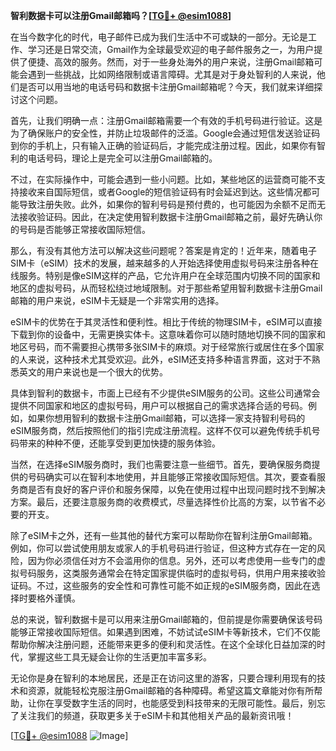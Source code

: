 **智利数据卡可以注册Gmail邮箱吗？[[TG💪+ @esim1088](https://t.me/s/esim1088)]**

在当今数字化的时代，电子邮件已成为我们生活中不可或缺的一部分。无论是工作、学习还是日常交流，Gmail作为全球最受欢迎的电子邮件服务之一，为用户提供了便捷、高效的服务。然而，对于一些身处海外的用户来说，注册Gmail邮箱可能会遇到一些挑战，比如网络限制或语言障碍。尤其是对于身处智利的人来说，他们是否可以用当地的电话号码和数据卡注册Gmail邮箱呢？今天，我们就来详细探讨这个问题。

首先，让我们明确一点：注册Gmail邮箱需要一个有效的手机号码进行验证。这是为了确保账户的安全性，并防止垃圾邮件的泛滥。Google会通过短信发送验证码到你的手机上，只有输入正确的验证码后，才能完成注册过程。因此，如果你有智利的电话号码，理论上是完全可以注册Gmail邮箱的。

不过，在实际操作中，可能会遇到一些小问题。比如，某些地区的运营商可能不支持接收来自国际短信，或者Google的短信验证码有时会延迟到达。这些情况都可能导致注册失败。此外，如果你的智利号码是预付费的，也可能因为余额不足而无法接收验证码。因此，在决定使用智利数据卡注册Gmail邮箱之前，最好先确认你的号码是否能够正常接收国际短信。

那么，有没有其他方法可以解决这些问题呢？答案是肯定的！近年来，随着电子SIM卡（eSIM）技术的发展，越来越多的人开始选择使用虚拟号码来注册各种在线服务。特别是像eSIM这样的产品，它允许用户在全球范围内切换不同的国家和地区的虚拟号码，从而轻松绕过地域限制。对于那些希望用智利数据卡注册Gmail邮箱的用户来说，eSIM卡无疑是一个非常实用的选择。

eSIM卡的优势在于其灵活性和便利性。相比于传统的物理SIM卡，eSIM可以直接下载到你的设备中，无需更换实体卡。这意味着你可以随时随地切换不同的国家和地区号码，而不需要担心携带多张SIM卡的麻烦。对于经常旅行或居住在多个国家的人来说，这种技术尤其受欢迎。此外，eSIM还支持多种语言界面，这对于不熟悉英文的用户来说也是一个很大的优势。

具体到智利的数据卡，市面上已经有不少提供eSIM服务的公司。这些公司通常会提供不同国家和地区的虚拟号码，用户可以根据自己的需求选择合适的号码。例如，如果你想用智利的数据卡注册Gmail邮箱，可以选择一家支持智利号码的eSIM服务商，然后按照他们的指引完成注册流程。这样不仅可以避免传统手机号码带来的种种不便，还能享受到更加快捷的服务体验。

当然，在选择eSIM服务商时，我们也需要注意一些细节。首先，要确保服务商提供的号码确实可以在智利本地使用，并且能够正常接收国际短信。其次，要查看服务商是否有良好的客户评价和服务保障，以免在使用过程中出现问题时找不到解决方案。最后，还要注意服务商的收费模式，尽量选择性价比高的方案，以节省不必要的开支。

除了eSIM卡之外，还有一些其他的替代方案可以帮助你在智利注册Gmail邮箱。例如，你可以尝试使用朋友或家人的手机号码进行验证，但这种方式存在一定的风险，因为你必须信任对方不会滥用你的信息。另外，还可以考虑使用一些专门的虚拟号码服务，这类服务通常会在特定国家提供临时的虚拟号码，供用户用来接收验证码。不过，这些服务的安全性和可靠性可能不如正规的eSIM服务商，因此在选择时要格外谨慎。

总的来说，智利数据卡是可以用来注册Gmail邮箱的，但前提是你需要确保该号码能够正常接收国际短信。如果遇到困难，不妨试试eSIM卡等新技术，它们不仅能帮助你解决注册问题，还能带来更多的便利和灵活性。在这个全球化日益加深的时代，掌握这些工具无疑会让你的生活更加丰富多彩。

无论你是身在智利的本地居民，还是正在访问这里的游客，只要合理利用现有的技术和资源，就能轻松克服注册Gmail邮箱的各种障碍。希望这篇文章能对你有所帮助，让你在享受数字生活的同时，也能感受到科技带来的无限可能性。最后，别忘了关注我们的频道，获取更多关于eSIM卡和其他相关产品的最新资讯哦！

[[TG💪+ @esim1088](https://t.me/s/esim1088) ![Image](https://i.postimg.cc/4NQfJmqS/Snipaste-2025-05-13-00-14-12.png)]